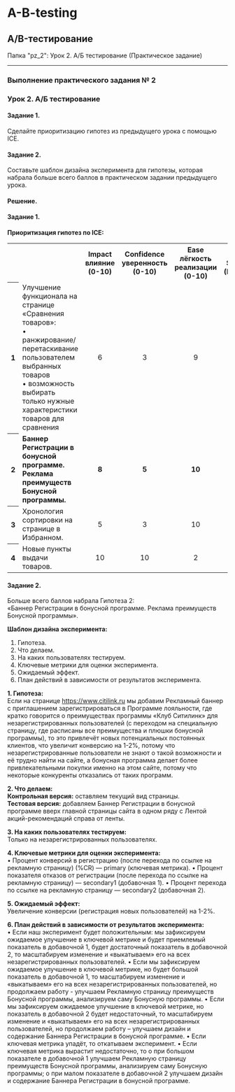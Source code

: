 # A-B-testing
## A/B-тестирование 

Папка "pz_2": Урок 2. А/Б тестирование (Практическое задание)
___________________________
### Выполнение практического задания № 2
### Урок 2. А/Б тестирование

#### Задание 1. 
Сделайте приоритизацию гипотез из предыдущего урока с помощью ICE.<br>

#### Задание 2.
Составьте шаблон дизайна эксперимента для гипотезы, которая набрала больше всего баллов в практическом задании предыдущего урока.<br>

#### Решение.

#### Задание 1. 
<b>Приоритизация гипотез по ICE:</b><br>
<table>
  <tr>
    <th></th>
    <th></th>
 	 	<th>Impact влияние<br>(0-10)</th>
    <th>Confidence уверенность<br>(0-10)</th>
    <th>Ease лёгкость реализации<br>(0-10)</th>
    <th>ICE Score<br>(IxCxE)</th>
  </tr>
  <tr>
    <th>1</th>
    <td>Улучшение функционала на странице «Сравнения товаров»:<br>
    • ранжирование/ перетаскивание пользователем выбранных товаров<br>
    • возможность выбирать только нужные характеристики товаров для сравнения</td>
    <td align="center">6</td>	
    <td align="center">3</td>	
    <td align="center">9</td>	
    <td align="center">162</td>
  </tr>
  <tr>
    <th>2</th>
    <td><b>Баннер Регистрации в бонусной программе.<br>
    Реклама преимуществ Бонусной программы.</b></td>	
    <td align="center"><b>8</b></td>	
    <td align="center"><b>5</b></td>	
    <td align="center"><b>10</b></td>	
    <td align="center"><b>400</b></td>
  </tr>
  <tr>
    <th>3</th>
    <td>Хронология сортировки на странице в Избранном.</td>	
    <td align="center">5</td>	
    <td align="center">3</td>	
    <td align="center">10</td>	
    <td align="center">150</td>
  </tr>
  <tr>
    <th>4</th>
    <td>Новые пункты выдачи товаров.</td>	
    <td align="center">10</td>
    <td align="center">10</td>
    <td align="center">2</td>
    <td align="center">200</td>
  </tr>
</table>

#### Задание 2.
Больше всего баллов набрала Гипотеза 2:<br>
«Баннер Регистрации в бонусной программе. Реклама преимуществ Бонусной программы».<br>

<b>Шаблон дизайна эксперимента:</b>
1.	Гипотеза.
2.	Что делаем.
3.	На каких пользователях тестируем.
4.	Ключевые метрики для оценки эксперимента.
5.	Ожидаемый эффект.
6.	План действий в зависимости от результатов эксперимента.

<b>1. Гипотеза:</b><br>
Если на странице https://www.citilink.ru мы добавим Рекламный баннер с приглашением зарегистрироваться в Программе лояльности, где кратко говорится о преимуществах программы «Клуб Ситилинк» для незарегистрированных пользователей (с переходом на специальную страницу, где расписаны все преимущества и плюшки бонусной программы), то это привлечёт новых потенциальных постоянных клиентов, что увеличит конверсию на 1-2%, потому что незарегистрированные пользователи не знают о такой возможности и её трудно найти на сайте, а бонусная программа делает более привлекательными покупки именно на этом сайте, потому что некоторые конкуренты отказались от таких программ.

<b>2. Что делаем:</b><br>
**Контрольная версия:** оставляем текущий вид страницы.<br>
**Тестовая версия:** добавляем Баннер Регистрации в бонусной программе вверх главной страницы сайта в одном ряду с Лентой акций-рекомендаций справа от ленты.

<b>3. На каких пользователях тестируем:</b><br>
Только на незарегистрированных пользователях.

<b>4. Ключевые метрики для оценки эксперимента:</b><br>
•	Процент конверсий в регистрацию (после перехода по ссылке на рекламную страницу) (%CR) — primary (ключевая метрика).
•	Процент показателя отказов от регистрации (после перехода по ссылке на рекламную страницу) — secondary1 (добавочная 1).
•	Процент перехода по ссылке на рекламную страницу — secondary2 (добавочная 2).

<b>5. Ожидаемый эффект:</b><br>
Увеличение конверсии (регистрация новых пользователей) на 1-2%.

<b>6. План действий в зависимости от результатов эксперимента:</b><br>
•	Если наш эксперимент будет положительным: мы зафиксируем ожидаемое улучшение в ключевой метрике и будет приемлемый показатель в добавочной 1, будет достаточный показатель в добавочной 2, то масштабируем изменение и «выкатываем» его на всех незарегистрированных пользователей.
•	Если мы зафиксируем ожидаемое улучшение в ключевой метрике, но будет большой показатель в добавочной 1, то масштабируем изменение и «выкатываем» его на всех незарегистрированных пользователей, но продолжаем работу - улучшаем Рекламную страницу преимуществ Бонусной программы, анализируем саму Бонусную программы.
•	Если мы зафиксируем ожидаемое улучшение в ключевой метрике, но показатель в добавочной 2 будет недостаточный, то масштабируем изменение и «выкатываем» его на всех незарегистрированных пользователей, но продолжаем работу – улучшаем дизайн и содержание Баннера Регистрации в бонусной программе.
•	Если ключевая метрика упадёт, то откатываем эксперимент.
•	Если ключевая метрика вырастит недостаточно, то 
o	при большом показателе в добавочной 1 улучшаем Рекламную страницу преимуществ Бонусной программы, анализируем саму Бонусную программы;
o	при малом показателе в добавочной 2 улучшаем дизайн и содержание Баннера Регистрации в бонусной программе.
